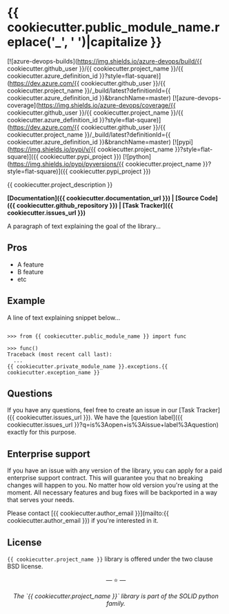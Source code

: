 # {{ cookiecutter.public_module_name.replace('_', ' ')|capitalize }}

[![azure-devops-builds](https://img.shields.io/azure-devops/build/{{ cookiecutter.github_user }}/{{ cookiecutter.project_name }}/{{ cookiecutter.azure_definition_id }}?style=flat-square)](https://dev.azure.com/{{ cookiecutter.github_user }}/{{ cookiecutter.project_name }}/_build/latest?definitionId={{ cookiecutter.azure_definition_id }}&branchName=master)
[![azure-devops-coverage](https://img.shields.io/azure-devops/coverage/{{ cookiecutter.github_user }}/{{ cookiecutter.project_name }}/{{ cookiecutter.azure_definition_id }}?style=flat-square)](https://dev.azure.com/{{ cookiecutter.github_user }}/{{ cookiecutter.project_name }}/_build/latest?definitionId={{ cookiecutter.azure_definition_id }}&branchName=master)
[![pypi](https://img.shields.io/pypi/v/{{ cookiecutter.project_name }}?style=flat-square)]({{ cookiecutter.pypi_project }})
[![python](https://img.shields.io/pypi/pyversions/{{ cookiecutter.project_name }}?style=flat-square)]({{ cookiecutter.pypi_project }})

{{ cookiecutter.project_description }}

**[Documentation]({{ cookiecutter.documentation_url }}) |
[Source Code]({{ cookiecutter.github_repository }}) |
[Task Tracker]({{ cookiecutter.issues_url }})**

A paragraph of text explaining the goal of the library…

## Pros

- A feature
- B feature
- etc

## Example

A line of text explaining snippet below…

```pycon

>>> from {{ cookiecutter.public_module_name }} import func

>>> func()
Traceback (most recent call last):
  ...
{{ cookiecutter.private_module_name }}.exceptions.{{ cookiecutter.exception_name }}

```

## Questions

If you have any questions, feel free to create an issue in our
[Task Tracker]({{ cookiecutter.issues_url }}). We have the
[question label]({{ cookiecutter.issues_url }}?q=is%3Aopen+is%3Aissue+label%3Aquestion)
exactly for this purpose.

## Enterprise support

If you have an issue with any version of the library, you can apply for a paid
enterprise support contract. This will guarantee you that no breaking changes
will happen to you. No matter how old version you're using at the moment. All
necessary features and bug fixes will be backported in a way that serves your
needs.

Please contact [{{ cookiecutter.author_email }}](mailto:{{ cookiecutter.author_email }}) if you're
interested in it.

## License

`{{ cookiecutter.project_name }}` library is offered under the two clause BSD license.

<p align="center">&mdash; ⭐️ &mdash;</p>
<p align="center"><i>The `{{ cookiecutter.project_name }}` library is part of the SOLID python family.</i></p>
